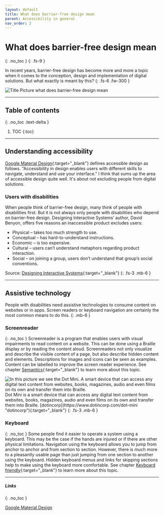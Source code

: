 ```yaml
---
layout: default
title: What does barrier-free design mean
parent: Accessibility in general
nav_order: 2
---
```


# What does barrier-free design mean
{: .no_toc }
{: .fs-9 }

In recent years, barrier-free design has become more and more a topic when it comes to the conception, design and implementation of digital solutions. But what exactly is meant by this?
{: .fs-6 .fw-300 }

<img src="{{ '/assets/images/meaning.png' | prepend: site.baseurl }}" alt="Title Picture what does barrier-free design mean" title="Title Picture what does barrier-free design mean"/>

---


## Table of contents
{: .no_toc .text-delta }

1. TOC
{:toc}

---

## Understanding accessibility

[Google Material Design](https://material.io/design/usability/accessibility.html#understanding-accessibility "Google Material Design"){:target="_blank"} defines accessible design as follows. "Accessibility in design enables users with different skills to navigate, understand and use your interface." I think that sums up the area of accessible design quite well. It's about not excluding people from digital solutions.

### Users with disabilities
When people think of barrier-free design, many think of people with disabilities first. But it is not always only people with disabilities who depend on barrier-free design. Designing Interactive Systems’ author, David Benyon, offers five reasons an inaccessible product excludes users:

- Physical – takes too much strength to use.
- Conceptual – has hard-to-understand instructions.
- Economic – is too expensive.
- Cultural – users can’t understand metaphors regarding product interaction.
- Social – on joining a group, users don’t understand that group’s social conventions.

Source: [Designing Interactive Systems](https://www.pearson.ch/HigherEducation/Pearson/EAN/9781447920113/Designing-Interactive-Systems "Designing Interactive Systems"){:target="_blank"}
{: .fs-3 .mb-6 }

---

## Assistive technology
People with disabilities need assistive technologies to consume content on websites or in apps. Screen readers or keyboard navigation are certainly the most common means to do this.
{: .mb-6 }

### Screenreader
{: .no_toc }
Screenreader is a program that enables users with visual impairments to read content on a website. This can be done using a Braille display or by reading the content aloud. Screenreaders not only visualize and describe the visible content of a page, but also describe hidden content and elements. Descriptions for images and icons can be seen as examples. Content can be labelled to improve the screen reader experience. See chapter [Semantics](docs/Architecture/semantics/ "Semantics"){:target="_blank"} to learn more about this topic.

<img src="{{ '/assets/images/meaning/screenreader.png' | prepend: site.baseurl }}" alt="In this picture we see the Dot Mini. A smart device that can access any digital text content from websites, books, magazines, audio and even films on its own and transfer them into Braille."/>
Dot Mini is a smart device that can access any digital text content from websites, books, magazines, audio and even films on its own and transfer them into Braille. [dotincorp](https://www.dotincorp.com/dot-mini "dotincorp"){:target="_blank"}
{: .fs-3 .mb-6 }

### Keyboard
{: .no_toc }
Some people find it easier to operate a system using a keyboard. This may be the case if the hands are injured or if there are other physical limitations. Navigation using the keyboard allows you to jump from anchor to anchor and from section to section.  However, there is much more to a pleasantly usable page than just jumping from one section to another using the keyboard. Hidden keyboard menus and links for skipping sections help to make using the keyboard more comfortable. See chapter [Keyboard friendly](/Accessibility-Designer-Guide/docs/Architecture/keyboard-friendly/ "Keyboard friendly"){:target="_blank"} to learn more about this topic.

---

##### Links
{: .no_toc }

[Google Material Design](https://material.io/design/usability/accessibility.html#understanding-accessibility "Google Material Design")
